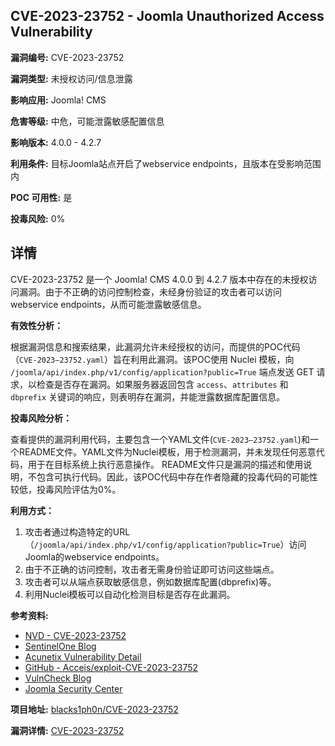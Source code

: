 ## CVE-2023-23752 - Joomla Unauthorized Access Vulnerability

**漏洞编号:** CVE-2023-23752

**漏洞类型:** 未授权访问/信息泄露

**影响应用:** Joomla! CMS

**危害等级:** 中危，可能泄露敏感配置信息

**影响版本:** 4.0.0 - 4.2.7

**利用条件:** 目标Joomla站点开启了webservice endpoints，且版本在受影响范围内

**POC 可用性:** 是

**投毒风险:** 0%

## 详情

CVE-2023-23752 是一个 Joomla! CMS 4.0.0 到 4.2.7 版本中存在的未授权访问漏洞。由于不正确的访问控制检查，未经身份验证的攻击者可以访问 webservice endpoints，从而可能泄露敏感信息。

**有效性分析：**

根据漏洞信息和搜索结果，此漏洞允许未经授权的访问，而提供的POC代码（`CVE-2023–23752.yaml`）旨在利用此漏洞。该POC使用 Nuclei 模板，向 `/joomla/api/index.php/v1/config/application?public=True` 端点发送 GET 请求，以检查是否存在漏洞。如果服务器返回包含 `access`、`attributes` 和 `dbprefix` 关键词的响应，则表明存在漏洞，并能泄露数据库配置信息。

**投毒风险分析：**

查看提供的漏洞利用代码，主要包含一个YAML文件(`CVE-2023–23752.yaml`)和一个README文件。YAML文件为Nuclei模板，用于检测漏洞，并未发现任何恶意代码，用于在目标系统上执行恶意操作。 README文件只是漏洞的描述和使用说明，不包含可执行代码。因此，该POC代码中存在作者隐藏的投毒代码的可能性较低，投毒风险评估为0%。

**利用方式：**

1.  攻击者通过构造特定的URL（`/joomla/api/index.php/v1/config/application?public=True`）访问Joomla的webservice endpoints。
2.  由于不正确的访问控制，攻击者无需身份验证即可访问这些端点。
3.  攻击者可以从端点获取敏感信息，例如数据库配置(dbprefix)等。
4.  利用Nuclei模板可以自动化检测目标是否存在此漏洞。

**参考资料:**
*   [NVD - CVE-2023-23752](https://nvd.nist.gov/vuln/detail/cve-2023-23752)
*   [SentinelOne Blog](https://www.sentinelone.com/blog/joomla-cve-2023-23752/)
*   [Acunetix Vulnerability Detail](https://www.acunetix.com/vulnerabilities/web/joomla-other-vulnerability-cve-2023-23752/)
*   [GitHub - Acceis/exploit-CVE-2023-23752](https://github.com/Acceis/exploit-CVE-2023-23752)
*   [VulnCheck Blog](https://vulncheck.com/blog/joomla-for-rce)
*   [Joomla Security Center](https://developer.joomla.org/security-centre/894-20230201-core-improper-access-check-in-webservice-endpoints.html)

**项目地址:** [blacks1ph0n/CVE-2023-23752](https://github.com/blacks1ph0n/CVE-2023-23752)

**漏洞详情:** [CVE-2023-23752](https://nvd.nist.gov/vuln/detail/CVE-2023-23752)